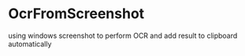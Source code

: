 # OcrFromScreenshot
using windows screenshot to perform OCR and add result to clipboard automatically
